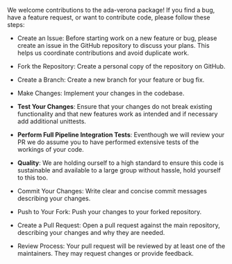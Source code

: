 We welcome contributions to the ada-verona package! If you find a bug, have a feature request, or want to contribute code, please follow these steps:

- Create an Issue: Before starting work on a new feature or bug, please create an issue in the GitHub repository to discuss your plans. This helps us coordinate contributions and avoid duplicate work.

- Fork the Repository: Create a personal copy of the repository on GitHub.

- Create a Branch: Create a new branch for your feature or bug fix.

- Make Changes: Implement your changes in the codebase.

- **Test Your Changes**: Ensure that your changes do not break existing functionality and that new features work as intended and if necessary add additional unittests.
  
- **Perform Full Pipeline Integration Tests**: Eventhough we will review your PR we do assume you to have performed extensive tests of the workings of your code.
  
- **Quality**: We are holding ourself to a high standard to ensure this code is sustainable and available to a large group without hassle, hold yourself to this too. 

- Commit Your Changes: Write clear and concise commit messages describing your changes.

- Push to Your Fork: Push your changes to your forked repository.

- Create a Pull Request: Open a pull request against the main repository, describing your changes and why they are needed.

- Review Process: Your pull request will be reviewed by at least one of the maintainers. They may request changes or provide feedback.

